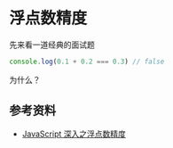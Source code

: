 # 浮点数精度

先来看一道经典的面试题

```js
console.log(0.1 + 0.2 === 0.3) // false
```

为什么？

## 参考资料

- [JavaScript 深入之浮点数精度](https://github.com/mqyqingfeng/Blog/issues/155)
